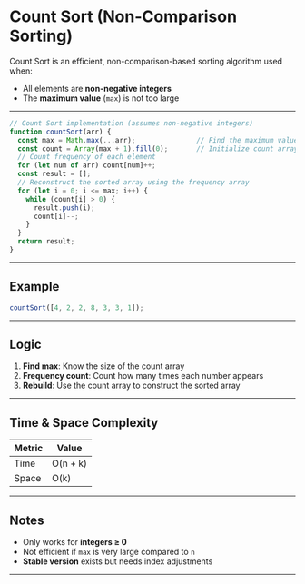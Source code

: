 #  Count Sort (Non-Comparison Sorting)

Count Sort is an efficient, non-comparison-based sorting algorithm used when:
- All elements are **non-negative integers**
- The **maximum value** (`max`) is not too large

---

```js
// Count Sort implementation (assumes non-negative integers)
function countSort(arr) {
  const max = Math.max(...arr);               // Find the maximum value
  const count = Array(max + 1).fill(0);       // Initialize count array of size max+1
  // Count frequency of each element
  for (let num of arr) count[num]++;
  const result = [];
  // Reconstruct the sorted array using the frequency array
  for (let i = 0; i <= max; i++) {
    while (count[i] > 0) {
      result.push(i);
      count[i]--;
    }
  }
  return result;
}
```

---

##  Example

```js
countSort([4, 2, 2, 8, 3, 3, 1]); 
```

---

##  Logic

1. **Find max**: Know the size of the count array
2. **Frequency count**: Count how many times each number appears
3. **Rebuild**: Use the count array to construct the sorted array

---

##  Time & Space Complexity

| Metric        | Value       |
|---------------|-------------|
| Time          | O(n + k)    | where `n` = input size, `k` = max element
| Space         | O(k)        |

---

##  Notes

- Only works for **integers ≥ 0**
- Not efficient if `max` is very large compared to `n`
- **Stable version** exists but needs index adjustments

---

